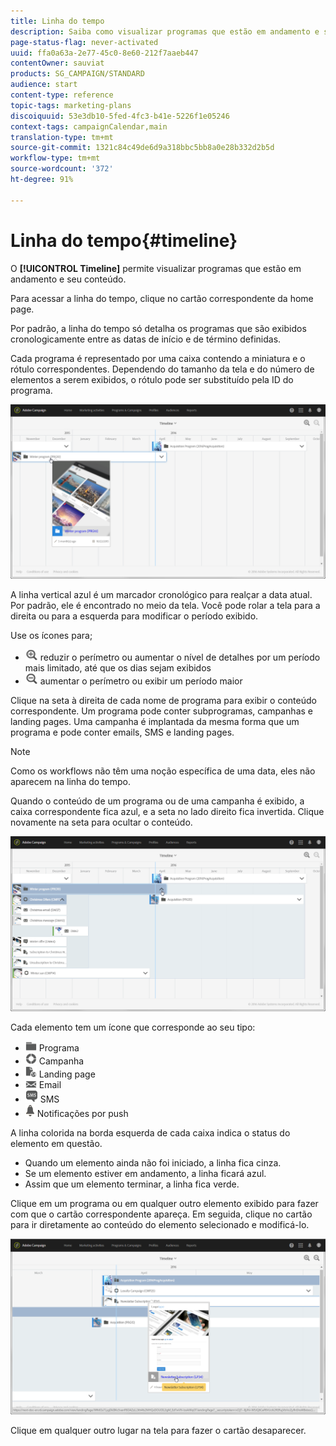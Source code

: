 ```yaml
---
title: Linha do tempo
description: Saiba como visualizar programas que estão em andamento e seu conteúdo usando a interface do Adobe Campaign Standard.
page-status-flag: never-activated
uuid: ffa0a63a-2e77-45c0-8e60-212f7aaeb447
contentOwner: sauviat
products: SG_CAMPAIGN/STANDARD
audience: start
content-type: reference
topic-tags: marketing-plans
discoiquuid: 53e3db10-5fed-4fc3-b41e-5226f1e05246
context-tags: campaignCalendar,main
translation-type: tm+mt
source-git-commit: 1321c84c49de6d9a318bbc5bb8a0e28b332d2b5d
workflow-type: tm+mt
source-wordcount: '372'
ht-degree: 91%

---
```



# Linha do tempo{#timeline}

O **[!UICONTROL Timeline]** permite visualizar programas que estão em andamento e seu conteúdo.

Para acessar a linha do tempo, clique no cartão correspondente da home page.

Por padrão, a linha do tempo só detalha os programas que são exibidos cronologicamente entre as datas de início e de término definidas.

Cada programa é representado por uma caixa contendo a miniatura e o rótulo correspondentes. Dependendo do tamanho da tela e do número de elementos a serem exibidos, o rótulo pode ser substituído pela ID do programa.

![](assets/timeline_1.png)

A linha vertical azul é um marcador cronológico para realçar a data atual. Por padrão, ele é encontrado no meio da tela. Você pode rolar a tela para a direita ou para a esquerda para modificar o período exibido.

Use os ícones para;

* ![](assets/timeline_zoom_in.png) reduzir o perímetro ou aumentar o nível de detalhes por um período mais limitado, até que os dias sejam exibidos
* ![](assets/timeline_zoom_out.png) aumentar o perímetro ou exibir um período maior

Clique na seta à direita de cada nome de programa para exibir o conteúdo correspondente. Um programa pode conter subprogramas, campanhas e landing pages. Uma campanha é implantada da mesma forma que um programa e pode conter emails, SMS e landing pages.

>[!NOTE]
>
>Como os workflows não têm uma noção específica de uma data, eles não aparecem na linha do tempo.

Quando o conteúdo de um programa ou de uma campanha é exibido, a caixa correspondente fica azul, e a seta no lado direito fica invertida. Clique novamente na seta para ocultar o conteúdo.

![](assets/timeline_2.png)

Cada elemento tem um ícone que corresponde ao seu tipo:

* ![](assets/timeline_program_icon.png) Programa
* ![](assets/timeline_campaign_icon.png) Campanha
* ![](assets/timeline_lp_icon.png) Landing page
* ![](assets/timeline_email_icon.png) Email
* ![](assets/timeline_sms_icon.png) SMS
* ![](assets/timeline_push_icon.png) Notificações por push

A linha colorida na borda esquerda de cada caixa indica o status do elemento em questão.

* Quando um elemento ainda não foi iniciado, a linha fica cinza.
* Se um elemento estiver em andamento, a linha ficará azul.
* Assim que um elemento terminar, a linha fica verde.

Clique em um programa ou em qualquer outro elemento exibido para fazer com que o cartão correspondente apareça. Em seguida, clique no cartão para ir diretamente ao conteúdo do elemento selecionado e modificá-lo.

![](assets/timeline_3.png)

Clique em qualquer outro lugar na tela para fazer o cartão desaparecer.
